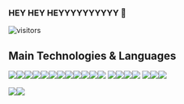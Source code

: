 ### HEY HEY HEYYYYYYYYYY 👋

![visitors](https://visitor-badge.glitch.me/badge?page_id=${MrBaggieBug}?page_id=page.idd)


## Main Technologies & Languages
<img src="https://img.shields.io/badge/-HTML5-E34F26?style=for-the-badge&logo=html5&logoColor=FFFFFF" /><img src="https://img.shields.io/badge/-CSS3-1572B6?style=for-the-badge&logo=css3&logoColor=FFFFFF" /><img src="https://img.shields.io/badge/-Bootstrap-563D7C?style=for-the-badge&logo=bootstrap&logoColor=FFFFFF" /><img src="https://img.shields.io/badge/-JavaScript-eed718?style=for-the-badge&logo=javascript&logoColor=FFFFFF" /><img src="https://img.shields.io/badge/-React-000000?style=for-the-badge&logo=react&logoColor=00c8ff" /><img src="http://img.shields.io/badge/-NestJS-D9224C?style=for-the-badge&logo=nestjs&logoColor=FFFFFF" /><img src="https://img.shields.io/badge/-TypeORM-E83524?style=for-the-badge" /><img src="http://img.shields.io/badge/-Git-F1502F?style=for-the-badge&logo=git&logoColor=FFFFFF" /><img src="https://img.shields.io/badge/-MySQL-F29111?style=for-the-badge&logo=mysql&logoColor=FFFFFF" /><img src="https://img.shields.io/badge/-SQLite-6CB9E1?style=for-the-badge&logo=sqlite&logoColor=FFFFFF" /><img src="https://img.shields.io/badge/-Docker-2391E6?style=for-the-badge&logo=docker&logoColor=FFFFFF" /><img src="https://img.shields.io/badge/-Redux-7248B6?style=for-the-badge&logo=redux&logoColor=FFFFFF" />
<img src="https://img.shields.io/badge/-Svelte-FF3E00?style=for-the-badge&logo=svelte&logoColor=FFFFFF" /><img src="https://img.shields.io/badge/-Jest-C64414?style=for-the-badge&logo=jest&logoColor=FFFFFF" /><img src="https://img.shields.io/badge/-Node.js-3C873A?style=for-the-badge&logo=node.js&logoColor=FFFFFF" /><img src="https://img.shields.io/badge/-Yarn-2B8AB5?style=for-the-badge&logo=yarn&logoColor=FFFFFF" /> <img src="https://img.shields.io/badge/-Express.js-787878?style=for-the-badge" /><img src="https://img.shields.io/badge/-Socket.IO-FFFFFF?style=for-the-badge&logo=socket.io&logoColor=000000" /><img src="http://img.shields.io/badge/-TypeScript-2F74C0?style=for-the-badge&logo=typescript&logoColor=FFFFFF" />


<img src="https://github-readme-stats.vercel.app/api?username=MrBaggieBug&count_private=true&show_icons=true&theme=dark" align="center" /><img src="https://github-readme-stats.vercel.app/api/top-langs/?username=MrBaggieBug&theme=dark&layout=compact" align="center" />
<!--
**MrBaggieBug/MrBaggieBug** is a ✨ _special_ ✨ repository because its `README.md` (this file) appears on your GitHub profile.

Here are some ideas to get you started:

- 🔭 I’m currently working on ...
- 🌱 I’m currently learning ...
- 👯 I’m looking to collaborate on ...
- 🤔 I’m looking for help with ...
- 💬 Ask me about ...
- 📫 How to reach me: ...
- 😄 Pronouns: ...
- ⚡ Fun fact: ...
-->
